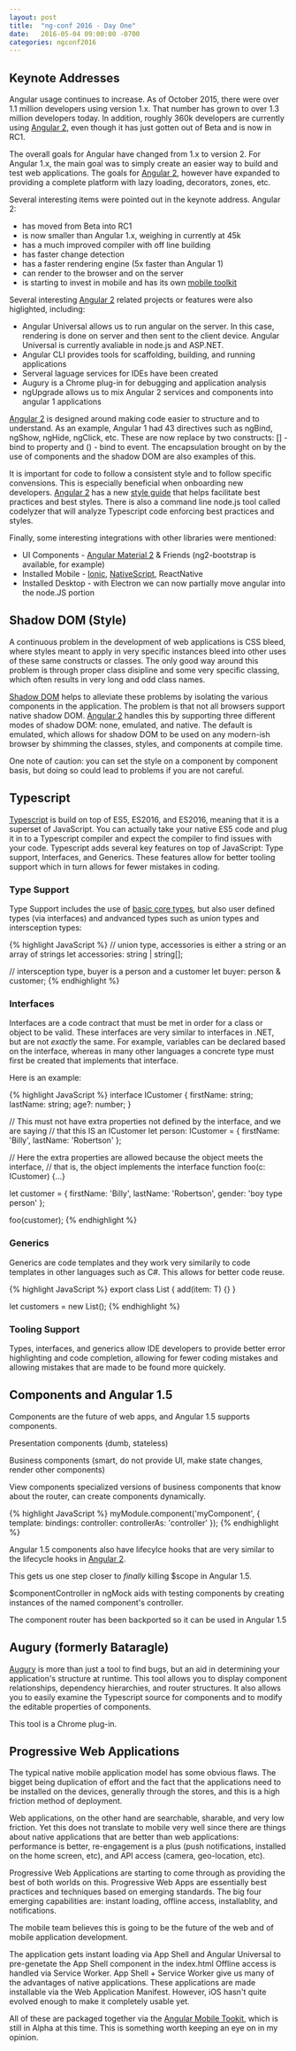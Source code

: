 ```yaml
---
layout: post
title:  "ng-conf 2016 - Day One"
date:   2016-05-04 09:00:00 -0700
categories: ngconf2016
---
```


## Keynote Addresses

Angular usage continues to increase. As of October 2015, there were over 1.1 million developers using version 1.x.
That number has grown to over 1.3 million developers today. In addition, roughly 360k developers are currently
using [Angular 2][angular2], even though it has just gotten out of Beta and is now in RC1.

The overall goals for Angular have changed from 1.x to version 2. For Angular 1.x, the main goal was to simply
create an easier way to build and test web applications. The goals for [Angular 2][angular2], however have
expanded to providing a complete platform with lazy loading, decorators, zones, etc.

Several interesting items were pointed out in the keynote address. Angular 2:

* has moved from Beta into RC1
* is now smaller than Angular 1.x, weighing in currently at 45k
* has a much improved compiler with off line building
* has faster change detection
* has a faster rendering engine (5x faster than Angular 1)
* can render to the browser and on the server
* is starting to invest in mobile and has its own [mobile toolkit][mobile]

Several interesting [Angular 2][angular2] related projects or features were also higlighted, including:

* Angular Universal allows us to run angular on the server. In this case, rendering is done on server and
then sent to the client device. Angular Universal is currently avaliable in node.js and ASP.NET.
* Angular CLI provides tools for scaffolding, building, and running applications
* Serveral laguage services for IDEs have been created
* Augury is a Chrome plug-in for debugging and application analysis
* ngUpgrade allows us to mix Angular 2 services and components into angular 1 applications

[Angular 2][angular2] is designed around making code easier to structure and to understand. As an example, Angular 1
had 43 directives such as ngBind, ngShow, ngHide, ngClick, etc. These are now replace by two constructs: [] - bind to
property and () - bind to event. The encapsulation brought on by the use of components and the shadow DOM are
also examples of this.

It is important for code to follow a consistent style and to follow specific convensions. This is especially 
beneficial when onboarding new developers. [Angular 2][angular2] has a new [style guide][angular2styleguide]
that helps facilitate best practices and best styles. There is also a command line node.js tool called codelyzer
that will analyze Typescript code enforcing best practices and styles.

Finally, some interesting integrations with other libraries were mentioned:

* UI Components - [Angular Material 2][material] & Friends (ng2-bootstrap is available, for example)
* Installed Mobile - [Ionic][ionic], [NativeScript][nativescript], ReactNative
* Installed Desktop - with Electron we can now partially move angular into the node.JS portion

## Shadow DOM (Style)

A continuous problem in the development of web applications is CSS bleed, where styles meant to apply in very 
specific instances bleed into other uses of these same constructs or classes. The only good way around this problem
is through proper class disipline and some very specific classing, which often results in very long and odd class
names.

[Shadow DOM][shadowdom] helps to alleviate these problems by isolating the various components in the application.
The problem is that not all browsers support native shadow DOM. [Angular 2][angular2] handles this by supporting
three different modes of shadow DOM: none, emulated, and native. The default is emulated, which allows for
shadow DOM to be used on any modern-ish browser by shimming the classes, styles, and components at compile time.

One note of caution: you can set the style on a component by component basis, but doing so could lead to problems
if you are not careful.

## Typescript

[Typescript][typescript] is build on top of ES5, ES2016, and ES2016, meaning that it is a superset of JavaScript.
You can actually take your native ES5 code and plug it in to a Typescript compiler and expect the compiler to find
issues with your code. Typescript adds several key features on top of JavaScript: Type support, Interfaces, and
Generics. These features allow for better tooling support which in turn allows for fewer mistakes in coding.

### Type Support

Type Support includes the use of [basic core types][basictypes], but also user defined types (via interfaces) and
andvanced types such as union types and intersception types:

{% highlight JavaScript %}
// union type, accessories is either a string or an array of strings
let accessories: string | string[];

// intersception type, buyer is a person and a customer
let buyer: person & customer;
{% endhighlight %}

### Interfaces

Interfaces are a code contract that must be met in order for a class or object to be valid. These interfaces are
very similar to interfaces in .NET, but are not _exactly_ the same. For example, variables can be declared based
on the interface, whereas in many other languages a concrete type must first be created that implements that 
interface.
 
Here is an example:

{% highlight JavaScript %}
interface ICustomer {
  firstName: string;
  lastName: string;
  age?: number;
}

// This must not have extra properties not defined by the interface, and we are saying
// that this IS an ICustomer
let person: ICustomer = {
  firstName: 'Billy',
  lastName: 'Robertson'
};

// Here the extra properties are allowed because the object meets the interface,
// that is, the object implements the interface
function foo(c: ICustomer) {...}

let customer = {
  firstName: 'Billy',
  lastName: 'Robertson',
  gender: 'boy type person'
};

foo(customer);
{% endhighlight %}

### Generics

Generics are code templates and they work very similarily to code templates in other languages such as C#.
This allows for better code reuse.

{% highlight JavaScript %}
export class List<T> {
  add(item: T) {}
}

let customers = new List<ICustomer>();
{% endhighlight %}

### Tooling Support

Types, interfaces, and generics allow IDE developers to provide better error highlighting and code completion,
allowing for fewer coding mistakes and allowing mistakes that are made to be found more quickely.

## Components and Angular 1.5

Components are the future of web apps, and Angular 1.5 supports components.

Presentation components (dumb, stateless)
 
Business components (smart, do not provide UI, make state changes, render other components)

View components specialized versions of business components that know about the router, can create components dynamically.

{% highlight JavaScript %}
myModule.component('myComponent', {
  template:
  bindings:
  controller: 
  controllerAs: 'controller'
});
{% endhighlight %}

Angular 1.5 components also have lifecylce hooks that are very similar to the lifecycle hooks in [Angular 2][angular2].

This gets us one step closer to _finally_ killing $scope in Angular 1.5.

$componentController in ngMock aids with testing components by creating instances of the named component's controller.

The component router has been backported so it can be used in Angular 1.5

## Augury (formerly Bataragle)

[Augury][augury] is more than just a tool to find bugs, but an aid in determining your application's structure at
runtime. This tool allows you to display component relationships, dependency hierarchies, and router structures.
It also allows you to easily examine the Typescript source for components and to modify the editable properties
of components.

This tool is a Chrome plug-in.

## Progressive Web Applications

The typical native mobile application model has some obvious flaws. The bigget being duplication of effort
and the fact that the applications need to be installed on the devices, generally through the stores, and this
is a high friction method of deployment.

Web applications, on the other hand are searchable, sharable, and very low friction. Yet this does not translate
to mobile very well since there are things about native applications that are better than web applications:
performance is better, re-engagement is a plus (push notifications, installed on the home screen, etc), and API
access (camera, geo-location, etc).

Progressive Web Applications are starting to come through as providing the best of both worlds on this.
Progressive Web Apps are essentially best practices and techniques based on emerging standards. The big four
emerging capabilities are: instant loading, offline access, installablity, and notifications.

The mobile team believes this is going to be the future of the web and of mobile application development.

The application gets instant loading via App Shell and Angular Universal to pre-genetate the App Shell component
in the index.html Offline access is handled via Service Worker. App Shell + Service Worker give us many of the
advantages of native applications. These applications are made installable via the Web Application Manifest.
However, iOS hasn't quite evolved enough to make it
completely usable yet.

All of these are packaged together via the [Angular Mobile Tookit][mobile], which is still in Alpha at this time.
This is something worth keeping an eye on in my opinion.

[angular15comp]: https://docs.angularjs.org/api/ng/provider/$compileProvider#component
[angular2styleguide]: https://angular.io/styleguide
[angular2]: https://www.angular.io
[mobile]: http://mobile.angular.io
[nativescript]: https://www.nativescript.org
[typescript]: https://www.typescriptlang.org
[basictypes]: https://www.typescriptlang.org/docs/handbook/basic-types.html
[shadowdom]: http://webcomponents.org/articles/shadow-dom-strategies-in-angular-2/
[augury]: https://augury.angular.io
[material]: https://material.angular.io
[ionic]: http://ionicframework.com/docs/v2
[nativescript]: https://www.nativescript.org